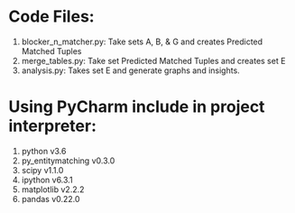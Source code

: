 # Code Files:
1. blocker_n_matcher.py: Take sets A, B, & G and creates Predicted Matched Tuples
1. merge_tables.py: Take set Predicted Matched Tuples and creates set E
1. analysis.py: Takes set E and generate graphs and insights.

# Using PyCharm include in project interpreter:
1. python v3.6
1. py_entitymatching v0.3.0
1. scipy  v1.1.0
1. ipython v6.3.1
1. matplotlib v2.2.2
1. pandas v0.22.0

